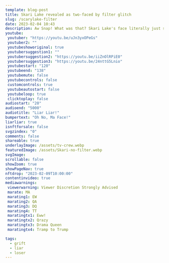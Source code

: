 ```yaml
---
template: blog-post
title: Skari Lake revealed as two-faced by filter glitch
slug: /scarylake-filter
date: 2023-02-04 10:43
description: Aw Snap! What was that? Skari Lake's face literally just slid off her head.
youtube:
 youtuber: "https://youtu.be/uJn3yxOPeGs"
 youtuber2: ""
 youtubeshoworiginal: true
 youtubersuggestion1: ""
 youtubersuggestion2: "https://youtu.be/iiZnOlRPiE0"
 youtubersuggestion3: "https://youtu.be/24nttG5Lnio"
 youtubestart: "120"
 youtubeend: "138"
 youtubemute: false
 youtubecontrols: false
 customcontrols: true
 youtubeautostart: false
 youtubeloop: true
 clicktoplay: false
audiostart: "20"
audioend: "5000"
audiotitle: "Liar Liar!"
bumpertext: "Oh No, Ma Face!"
liarliar: true
isnftforsale: false
svgzindex: "0"
comments: false
shareable: true
underlayImage: /assets/tv-crew.webp
featuredImage: /assets/Skari-no-filter.webp
svgImage: 
scrollable: false
showZoom: true
showPageNav: true
nftdrop: "2023-02-09T10:00:00"
contentinvideo: true
mediawarnings:
 viewerwarning: Viewer Discretion Strongly Advised
 marate: MA
 marating1: EW
 marating2: QA
 marating3: DQ
 marating4: TT
 maratingtx1: Eww!
 maratingtx2: Qrazy
 maratingtx3: Drama Queen
 maratingtx4: Tramp to Trump

tags:
  - grift
  - liar
  - loser
---
```

<div class="contentinside lake1" style="">
<img class="" src="/assets/lakemouth.webp" width="100%" style=" z-index:-1; opacity:0;
animation: SkariFilter 6s ease-in-out;
animation-delay: 4s;
animation-iteration-count:infinite;
" />


<!-- <div class="bubble bubble-bottom-left" style="position:absolute; width:; top:30%; left:20vw; display:flex; justify-content:center;backdrop-filter: blur(6px);
animation: bubbleBop 9s ease-in;
animation-delay: 6s;
animation-direction: forwards;
animation-iteration-count:1;
opacity:0;
">AH SHIT Bob! She's definitely <span style="font-size:120%; font-weight:bold;"> &nbsp; NOT &nbsp; </span> gonna be happy about this <span style="font-size:160%; font-weight:bold;"> &nbsp;!!!</span></div> -->


<div class="bubble bubble-bottom-left" style="position:absolute; width:; top:45%; left:15vw; display:flex; justify-content:center;backdrop-filter: blur(6px); font-size:110%;
animation: question1 5s ease-in;
animation-delay: 3s;
animation-direction: forwards;
animation-iteration-count:1;
opacity:0;">AH SHIT Bob! She's definitely <span style="font-size:120%; font-weight:bold;"> &nbsp; NOT &nbsp; </span> gonna be happy about this <span style="font-size:160%; font-weight:bold;"> &nbsp;!!!</span></div>


<div class="bubble bubble-bottom-right" style="position:absolute; width:50vw; top:50%; right:20vw; display:block; justify-content:center; font-size:110%;backdrop-filter: blur(6px);
animation: bubbleBop1 10s ease-in;
animation-delay:8s;
animation-direction: forwards;
animation-iteration-count:1;
opacity:0;
">Yeah well... you know... <br />you can put <span style="font-weight:bold;">vasoline on sandpaper</span> too,<br /> but in the end <span style="font-weight:bold;">it will still rub you raw!</span></div>
</div>



<style>

@keyframes SkariFilter {
0%{opacity:0}
25%{-webkit-backdrop-filter:blur(15px);backdrop-filter:blur(15px);opacity:.3}
50%{-webkit-backdrop-filter:blur(6px);backdrop-filter:blur(6px);opacity:.5;transform:translateY(1%)}
75%{-webkit-backdrop-filter:blur(12px);backdrop-filter:blur(12px);opacity:.4;transform:translateY(-1%)}
to{-webkit-backdrop-filter:blur(8px);backdrop-filter:blur(8px);opacity:.2;transform:translateY(1%)}
}


.lake:after{animation:SkariFilter 6s ease-in-out;animation-delay:1s;animation-direction:alternate;animation-iteration-count:infinite;aspect-ratio:4/3!important;border:0 solid red;content:" ";display:block;display:grid;left:2.5vw;max-height:58vh;opacity:0;place-content:center;position:fixed;top:3vh;width:73vw;z-index:0}


  @keyframes question1 {
	0% {  opacity:0;}
	5%{ opacity:1;}
	45%{opacity:1;}
	51% {  opacity:0; }
	100% {  opacity:0;}
  }
  
  @keyframes bubbleBop1 {
	0% {  opacity:0;}
	5%{ opacity:1;}
	50%{opacity:1;}
	51% {  opacity:0; }
	100% {  opacity:0;}
  }


.bubble {
	position: relative;
	font-family: sans-serif;
	font-size: clamp(.7rem, 1.8vw, 2.4rem);
	line-height: 110%;
	min-width: 50vw;
	background: rgba(255, 255, 255, 1);
	text-shadow: 0 0 2x rgba(0, 0, 0, 1);
	border-radius: 40px;
	padding: 2vh 2vw;
	text-align: center;
	color: #000;
  animation:question1;
  filter:drop-shadow(0 0px 16px rgba(0, 0, 0, 1));
  }
  
  .bubble-bottom-left::before {
	content: "";
	width: 0px;
	height: 0px;
	position: absolute;
	border-left: 34px solid #fff;
	border-right: 8px solid transparent;
	border-top: 5px solid #fff;
	border-bottom: 40px solid transparent;
	left: 32px;
	bottom: -44px;
	opacity:1;
  }

  .bubble-bottom-right::before {
	content: "";
	width: 0px;
	height: 0px;
	position: absolute;
	border-right: 34px solid #fff;
	border-left: 8px solid transparent;
	border-top: 5px solid #fff;
	border-bottom: 40px solid transparent;
	right: 32px;
	bottom: -44px;
	opacity:1;
  }

 
  @media (max-width: 48rem) {
	.bubble{
		top:10% !important;
	}
	.bubble-bottom-right{top:13vh !important;}
  }

  

    @media(max-width:48rem) {
.lake:after{height:190px}
}
@media(min-width:1144px) {
.lake:after{max-height:74vh}
}
    </style>

<div class="contentbody" style="text-align:left !important; margin-top:0;">


Skari Lake is an American journalist who has gained notoriety for her coverage of election fraud in Arizona. Lake is the chief anchor and investigative reporter for Fox 10 News in Phoenix, Arizona. She has spent years covering the issue of election fraud and has been at the forefront of efforts to uncover the truth about the 2020 US Presidential Election.

Lake's coverage of election fraud began in the lead up to the 2020 election, when she started to receive reports of irregularities from concerned citizens and election observers. She quickly became a vocal advocate for election transparency and began to investigate the claims of fraud that were circulating. Her reporting was some of the first to bring attention to the issue in Arizona and helped to spur a broader national conversation about the integrity of the election.

In the aftermath of the election, Lake continued to cover the issue, reporting on claims of irregularities, voter suppression, and other forms of fraud that were being made. She interviewed witnesses, analyzed data, and conducted her own independent investigations, all in an effort to get to the bottom of the claims being made.

Her reporting soon drew the attention of the state's political establishment, and Lake became a target of criticism and attacks from those who disagreed with her stance on election fraud. Despite the backlash, she refused to back down and continued to report on the issue, even as it became increasingly politicized.

One of the most notable instances of Lake's coverage of election fraud was her reporting on the Maricopa County audit, which was conducted in 2021. The audit was initiated after allegations of fraud were made and Lake covered the process from start to finish, reporting on the findings and the controversy surrounding the audit. Her reporting on the issue helped to bring national attention to the issue of election fraud in Arizona and helped to build support for further investigations into the matter.

Despite the controversies that surrounded her coverage of election fraud, Lake remained steadfast in her commitment to uncovering the truth. She faced criticism and attacks from those who disagreed with her stance on the issue, but she refused to be intimidated and continued to report on the matter, even as it became more politically charged.

Today, Lake remains one of the most prominent voices in the fight against election fraud. She continues to report on the issue and is widely regarded as a leading expert on the matter. Her reporting has helped to shed light on the issue and has contributed to the larger national conversation about the integrity of our elections.

In conclusion, Skari Lake is an accomplished journalist who has become a leading voice in the fight against election fraud in Arizona. Her tireless reporting and commitment to uncovering the truth have made her a respected voice in the media and a powerful advocate for election transparency. Her reporting has helped to bring national attention to the issue of election fraud and has contributed to the larger conversation about the integrity of our elections. Lake's work serves as an example of the important role that journalists play in our democracy and demonstrates the power of journalism to bring light to important issues and hold those in power accountable.

</div>